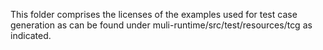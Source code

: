 This folder comprises the licenses of the examples used for test case generation as can be found under muli-runtime/src/test/resources/tcg as indicated.